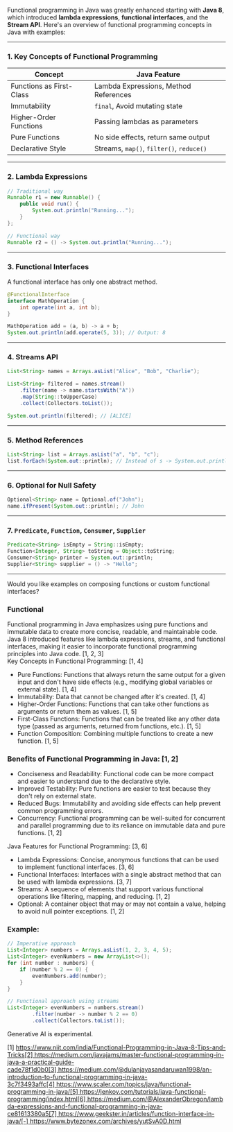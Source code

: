 Functional programming in Java was greatly enhanced starting with **Java 8**, which introduced **lambda expressions**, **functional interfaces**, and the **Stream API**. Here's an overview of functional programming concepts in Java with examples:

---

### **1. Key Concepts of Functional Programming**

| Concept                     | Java Feature                            |
|----------------------------|------------------------------------------|
| Functions as First-Class   | Lambda Expressions, Method References    |
| Immutability               | `final`, Avoid mutating state            |
| Higher-Order Functions     | Passing lambdas as parameters            |
| Pure Functions             | No side effects, return same output      |
| Declarative Style          | Streams, `map()`, `filter()`, `reduce()` |

---

### **2. Lambda Expressions**

```java
// Traditional way
Runnable r1 = new Runnable() {
    public void run() {
        System.out.println("Running...");
    }
};

// Functional way
Runnable r2 = () -> System.out.println("Running...");
```

---

### **3. Functional Interfaces**

A functional interface has only one abstract method.

```java
@FunctionalInterface
interface MathOperation {
    int operate(int a, int b);
}

MathOperation add = (a, b) -> a + b;
System.out.println(add.operate(5, 3)); // Output: 8
```

---

### **4. Streams API**

```java
List<String> names = Arrays.asList("Alice", "Bob", "Charlie");

List<String> filtered = names.stream()
    .filter(name -> name.startsWith("A"))
    .map(String::toUpperCase)
    .collect(Collectors.toList());

System.out.println(filtered); // [ALICE]
```

---

### **5. Method References**

```java
List<String> list = Arrays.asList("a", "b", "c");
list.forEach(System.out::println); // Instead of s -> System.out.println(s)
```

---

### **6. Optional for Null Safety**

```java
Optional<String> name = Optional.of("John");
name.ifPresent(System.out::println); // John
```

---

### **7. `Predicate`, `Function`, `Consumer`, `Supplier`**

```java
Predicate<String> isEmpty = String::isEmpty;
Function<Integer, String> toString = Object::toString;
Consumer<String> printer = System.out::println;
Supplier<String> supplier = () -> "Hello";
```

---

Would you like examples on composing functions or custom functional interfaces?



### Functional 
Functional programming in Java emphasizes using pure functions and immutable data to create more concise, readable, and maintainable code. Java 8 introduced features like lambda expressions, streams, and functional interfaces, making it easier to incorporate functional programming principles into Java code. [1, 2, 3]  
Key Concepts in Functional Programming: [1, 4]  

- Pure Functions: Functions that always return the same output for a given input and don't have side effects (e.g., modifying global variables or external state). [1, 4]  
- Immutability: Data that cannot be changed after it's created. [1, 4]  
- Higher-Order Functions: Functions that can take other functions as arguments or return them as values. [1, 5]  
- First-Class Functions: Functions that can be treated like any other data type (passed as arguments, returned from functions, etc.). [1, 5]  
- Function Composition: Combining multiple functions to create a new function. [1, 5]  

### Benefits of Functional Programming in Java: [1, 2]  

- Conciseness and Readability: Functional code can be more compact and easier to understand due to the declarative style. 
- Improved Testability: Pure functions are easier to test because they don't rely on external state. 
- Reduced Bugs: Immutability and avoiding side effects can help prevent common programming errors. 
- Concurrency: Functional programming can be well-suited for concurrent and parallel programming due to its reliance on immutable data and pure functions. [1, 2]  

Java Features for Functional Programming: [3, 6]  

- Lambda Expressions: Concise, anonymous functions that can be used to implement functional interfaces. [3, 6]  
- Functional Interfaces: Interfaces with a single abstract method that can be used with lambda expressions. [3, 7]  
- Streams: A sequence of elements that support various functional operations like filtering, mapping, and reducing. [1, 2]  
- Optional: A container object that may or may not contain a value, helping to avoid null pointer exceptions. [1, 2]  

### Example: 
``` java
// Imperative approach
List<Integer> numbers = Arrays.asList(1, 2, 3, 4, 5);
List<Integer> evenNumbers = new ArrayList<>();
for (int number : numbers) {
    if (number % 2 == 0) {
        evenNumbers.add(number);
    }
}

// Functional approach using streams
List<Integer> evenNumbers = numbers.stream()
        .filter(number -> number % 2 == 0)
        .collect(Collectors.toList());

```

Generative AI is experimental.

[1] https://www.niit.com/india/Functional-Programming-in-Java-8-Tips-and-Tricks[2] https://medium.com/javajams/master-functional-programming-in-java-a-practical-guide-cade78f1d0b0[3] https://medium.com/@dulanjayasandaruwan1998/an-introduction-to-functional-programming-in-java-3c7f3493affc[4] https://www.scaler.com/topics/java/functional-programming-in-java/[5] https://jenkov.com/tutorials/java-functional-programming/index.html[6] https://medium.com/@AlexanderObregon/lambda-expressions-and-functional-programming-in-java-ce81613380a5[7] https://www.geekster.in/articles/function-interface-in-java/[-] https://www.bytezonex.com/archives/yutSvA0D.html
